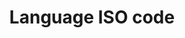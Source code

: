 ---
title: 'Language ISO code'
field: 'dcterms.language'
slug: 'global-language-iso-code'
description: 'Official 2 letter ISO language code of the resource'
comment: 'select from control list'
required: False
vocabulary: 'vocabulary.txt'
module: 'Form'
cluster: 'Global'
policy: 'Controlled value. Single select from control list.'
---